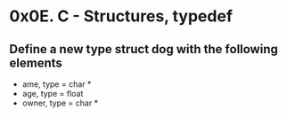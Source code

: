 # 0x0E. C - Structures, typedef

## Define a new type struct dog with the following elements
* ame, type = char *
* age, type = float
* owner, type = char *
